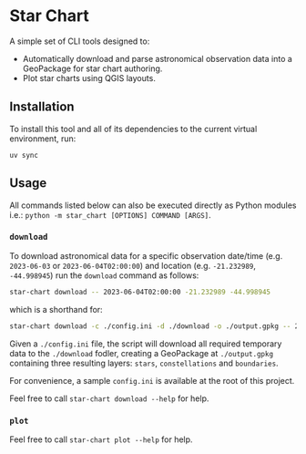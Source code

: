 # Star Chart

A simple set of CLI tools designed to:

- Automatically download and parse astronomical observation data into a GeoPackage for star chart authoring.
- Plot star charts using QGIS layouts.

## Installation

To install this tool and all of its dependencies to the current virtual environment, run:

```
uv sync
```

## Usage

All commands listed below can also be executed directly as Python modules i.e.: `python -m star_chart [OPTIONS] COMMAND [ARGS]`.

### `download`

To download astronomical data for a specific observation date/time (e.g. `2023-06-03` or `2023-06-04T02:00:00`) and location (e.g. `-21.232989`, `-44.998945`) run the `download` command as follows:

```sh
star-chart download -- 2023-06-04T02:00:00 -21.232989 -44.998945
```

which is a shorthand for:

```sh
star-chart download -c ./config.ini -d ./download -o ./output.gpkg -- 2023-06-04T02:00:00 -21.232989 -44.998945
```

Given a `./config.ini` file, the script will download all required temporary data to the `./download` fodler, creating a GeoPackage at `./output.gpkg` containing three resulting layers: `stars`, `constellations` and `boundaries`.

For convenience, a sample `config.ini` is available at the root of this project.

Feel free to call `star-chart download --help` for help.

### `plot`

Feel free to call `star-chart plot --help` for help.